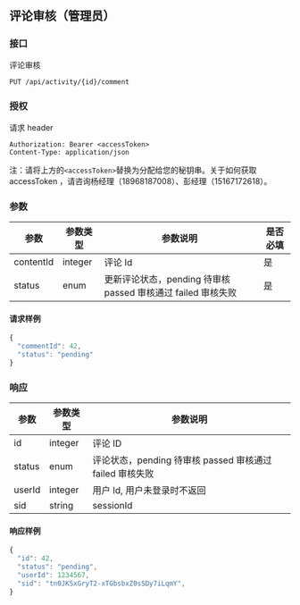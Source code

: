 ## 评论审核（管理员）

### 接口

评论审核

```bash
PUT /api/activity/{id}/comment
```

### 授权

请求 header

```
Authorization: Bearer <accessToken>
Content-Type: application/json
```

注：请将上方的`<accessToken>`替换为分配给您的秘钥串。关于如何获取 accessToken ，请咨询杨经理（18968187008）、彭经理（15167172618）。

### 参数

| 参数 | 参数类型 | 参数说明 | 是否必填 |
| --- | --- | --- | --- |
| contentId | integer | 评论 Id | 是 |
| status | enum | 更新评论状态，pending 待审核 passed 审核通过 failed 审核失败 | 是 |

#### 请求样例

```js
{
  "commentId": 42,
  "status": "pending"
}
```

### 响应

| 参数 | 参数类型 | 参数说明 |
| --- | --- | --- |
| id | integer | 评论 ID |
| status | enum | 评论状态，pending 待审核 passed 审核通过 failed 审核失败 |
| userId | integer | 用户 Id, 用户未登录时不返回 |
| sid | string | sessionId |

#### 响应样例

```js
{
  "id": 42,
  "status": "pending",
  "userId": 1234567,
  "sid": "tn0JKSxGryT2-xTGbsbxZ0sSDy7iLqmY",
}
```



